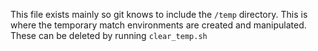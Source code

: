 This file exists mainly so git knows to include the ```/temp``` directory. This is where the temporary match environments are created and manipulated. These can be deleted by running ```clear_temp.sh```